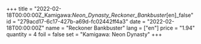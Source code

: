+++
title = "2022-02-18T00:00:00Z_Kamigawa:_Neon_Dynasty_Reckoner_Bankbuster_[en]_false"
id = "279acd17-6c17-427b-a69d-fc02442ff4a3"
date = "2022-02-18T00:00:00Z"
name = "Reckoner Bankbuster"
lang = ["en"]
price = "1.94"
quantity = 4
foil = false
set = "Kamigawa: Neon Dynasty"
+++
